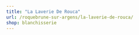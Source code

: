 ```yaml
---
title: "La Laverie De Rouca"
url: /roquebrune-sur-argens/la-laverie-de-rouca/
shop: blanchisserie
---
```

